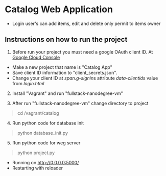 # Catalog Web Application
   * Login user's can add items, edit and delete only permit to items owner

## Instructions on how to run the project
1. Before run your project you must need a google OAuth client ID.
At [Google Cloud Console](https://console.cloud.google.com/apis)
* Make a new project that name is "Catalog App"
* Save client ID information to "client_secrets.json".
* Change your client ID at *span.g-signin*s attribute *data-clientid*s value from *login.html* 

2. Install "Vagrant" and run "fullstack-nanodegree-vm"

3. After run "fullstack-nanodegree-vm" change directory to project
> cd /vagrant/catalog

4. Run python code for database init
> python database_init.py

5. Run python code for weg server
> python project.py

 * Running on http://0.0.0.0:5000/
 * Restarting with reloader
